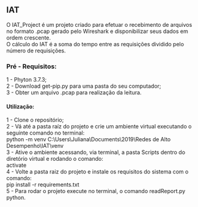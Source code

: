 ## IAT

O IAT_Project é um projeto criado para efetuar o recebimento de arquivos no formato .pcap gerado pelo Wireshark e disponibilizar seus dados em ordem crescente.<br />
O cálculo do IAT é a soma do tempo entre as requisições dividido pelo número de requisições. <br />


### Pré - Requisitos: 

1 - Phyton 3.7.3; <br />
2 - Download get-pip.py para uma pasta do seu computador;  <br />
3 - Obter um arquivo .pcap para realização da leitura.   <br />

#### Utilização:
1 - Clone o repositório;    <br />
2 - Vá até a pasta raíz do projeto e crie um ambiente virtual executando o seguinte comando no terminal:    <br />
	  python -m venv C:\Users\Juliana\Documents\2019\Redes de Alto Desempenho\IAT\venv   <br />
3 - Ative o ambiente acessando, via terminal, a pasta Scripts dentro do diretório virtual e rodando o comando:    <br />
    activate    <br />
4 - Volte a pasta raiz do projeto e instale os requisitos do sistema com o comando:    <br />
  	pip install -r requirements.txt    <br />
5 - Para rodar o projeto execute no terminal, o comando readReport.py python. <br />

